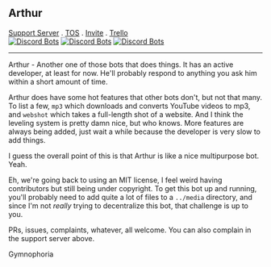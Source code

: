 ## Arthur

[Support Server](https://discord.gg/HW7KYG9) . [TOS](http://bit.ly/ArthurTOS) . [Invite](https://discordapp.com/oauth2/authorize?client_id=329085343800229889&permissions=34683526&scope=bot) . [Trello](https://trello.com/b/wt7ptHpC/arthur)  
[![Discord Bots](https://discordbots.org/api/widget/status/329085343800229889.svg)](https://discordbots.org/bot/329085343800229889) [![Discord Bots](https://discordbots.org/api/widget/servers/329085343800229889.svg)](https://discordbots.org/bot/329085343800229889) [![Discord Bots](https://discordbots.org/api/widget/upvotes/329085343800229889.svg)](https://discordbots.org/bot/329085343800229889)

---

Arthur - Another one of those bots that does things. It has an active developer, at least for now. He'll probably respond to anything you ask him within a short amount of time.

Arthur does have some hot features that other bots don't, but not that many. To list a few, `mp3` which downloads and converts YouTube videos to mp3, and `webshot` which takes a full-length shot of a website. And I think the leveling system is pretty damn nice, but who knows. More features are always being added, just wait a while because the developer is very slow to add things.

I guess the overall point of this is that Arthur is like a nice multipurpose bot. Yeah.

Eh, we're going back to using an MIT license, I feel weird having contributors but still being under copyright. To get this bot up and running, you'll probably need to add quite a lot of files to a `../media` directory, and since I'm not *really* trying to decentralize this bot, that challenge is up to you.

PRs, issues, complaints, whatever, all welcome. You can also complain in the support server above.

Gymnophoria
